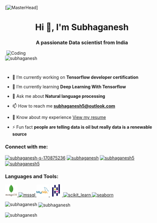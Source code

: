 [![MasterHead](https://res.cloudinary.com/hevo/images/f_auto,q_auto/v1625502841/hevo-learn/Data-Science/Data-Science.png?_i=AA)]
<h1 align="center">Hi 👋, I'm Subhaganesh</h1>
<h3 align="center">A passionate Data scientist from India</h3>
<img align="right" alt="Coding" width="500" src="https://aryng.com/assets/img/ani3.gif">


<p align="left"> <img src="https://komarev.com/ghpvc/?username=subhaganesh&label=Profile%20views&color=0e75b6&style=flat" alt="subhaganesh" /> </p>

<p align="left"> <a href="https://twitter.com/" target="blank"><img src="https://img.shields.io/twitter/follow/?logo=twitter&style=for-the-badge" alt="" /></a> </p>

- 🔭 I’m currently working on **Tensorflow developer certification**

- 🌱 I’m currently learning **Deep Learning With Tensorflow**

- 💬 Ask me about **Natural language processing**

- 📫 How to reach me **subhaganesh5@outlook.com**

- 📄 Know about my experience
[View my resume](https://drive.google.com/file/d/1sv7uKoAFzeczi1GT6m83I-vwm9oym9lL/view?usp=drivesdk)

- ⚡ Fun fact **people are telling data is oil but really data is a renewable source**

<h3 align="left">Connect with me:</h3>
<p align="left">
<a href="https://linkedin.com/in/subhaganesh-s-170875236" target="blank"><img align="center" src="https://raw.githubusercontent.com/rahuldkjain/github-profile-readme-generator/master/src/images/icons/Social/linked-in-alt.svg" alt="subhaganesh-s-170875236" height="30" width="40" /></a>
<a href="https://stackoverflow.com/users/subhaganesh" target="blank"><img align="center" src="https://raw.githubusercontent.com/rahuldkjain/github-profile-readme-generator/master/src/images/icons/Social/stack-overflow.svg" alt="subhaganesh" height="30" width="40" /></a>
<a href="https://kaggle.com/subhaganesh5" target="blank"><img align="center" src="https://raw.githubusercontent.com/rahuldkjain/github-profile-readme-generator/master/src/images/icons/Social/kaggle.svg" alt="subhaganesh5" height="30" width="40" /></a>
<a href="https://www.hackerrank.com/subhaganesh5" target="blank"><img align="center" src="https://raw.githubusercontent.com/rahuldkjain/github-profile-readme-generator/master/src/images/icons/Social/hackerrank.svg" alt="subhaganesh5" height="30" width="40" /></a>
</p>

<h3 align="left">Languages and Tools:</h3>
<p align="left"> <a href="https://www.mongodb.com/" target="_blank" rel="noreferrer"> <img src="https://raw.githubusercontent.com/devicons/devicon/master/icons/mongodb/mongodb-original-wordmark.svg" alt="mongodb" width="40" height="40"/> </a> <a href="https://www.microsoft.com/en-us/sql-server" target="_blank" rel="noreferrer"> <img src="https://www.svgrepo.com/show/303229/microsoft-sql-server-logo.svg" alt="mssql" width="40" height="40"/> </a> <a href="https://www.mysql.com/" target="_blank" rel="noreferrer"> <img src="https://raw.githubusercontent.com/devicons/devicon/master/icons/mysql/mysql-original-wordmark.svg" alt="mysql" width="40" height="40"/> </a> <a href="https://pandas.pydata.org/" target="_blank" rel="noreferrer"> <img src="https://raw.githubusercontent.com/devicons/devicon/2ae2a900d2f041da66e950e4d48052658d850630/icons/pandas/pandas-original.svg" alt="pandas" width="40" height="40"/> </a> <a href="https://scikit-learn.org/" target="_blank" rel="noreferrer"> <img src="https://upload.wikimedia.org/wikipedia/commons/0/05/Scikit_learn_logo_small.svg" alt="scikit_learn" width="40" height="40"/> </a> <a href="https://seaborn.pydata.org/" target="_blank" rel="noreferrer"> <img src="https://seaborn.pydata.org/_images/logo-mark-lightbg.svg" alt="seaborn" width="40" height="40"/> </a> </p>

<p><img align="left" src="https://github-readme-stats.vercel.app/api/top-langs?username=subhaganesh&show_icons=true&locale=en&layout=compact" alt="subhaganesh" /></p>

<p>&nbsp;<img align="center" src="https://github-readme-stats.vercel.app/api?username=subhaganesh&show_icons=true&locale=en" alt="subhaganesh" /></p>

<p><img align="center" src="https://github-readme-streak-stats.herokuapp.com/?user=subhaganesh&" alt="subhaganesh" /></p>
